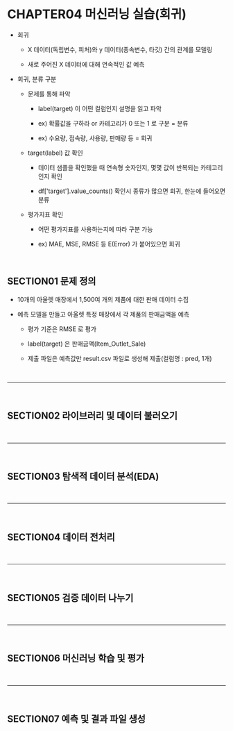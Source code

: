 # CHAPTER04 머신러닝 실습(회귀)
- 회귀

  - X 데이터(독립변수, 피처)와 y 데이터(종속변수, 타깃) 간의 관계를 모델링
  
  - 새로 주어진 X 데이터에 대해 연속적인 값 예측
 
- 회귀, 분류 구분

  - 문제를 통해 파악

    - label(target) 이 어떤 컬럼인지 설명을 읽고 파악
   
    - ex) 확률값을 구하라 or 카테고리가 0 또는 1 로 구분 = 분류
   
    - ex) 수요량, 접속량, 사용량, 판매량 등 = 회귀

  - target(label) 값 확인
 
    - 데이터 샘플을 확인했을 때 연속형 숫자인지, 몇몇 값이 반복되는 카테고리인지 확인
   
    - df['target'].value_counts() 확인시 종류가 많으면 회귀, 한눈에 들어오면 분류
 
  - 평가지표 확인
 
    - 어떤 평가지표를 사용하는지에 따라 구분 가능
   
    - ex) MAE, MSE, RMSE 등 E(Error) 가 붙어있으면 회귀
   
<br>

SECTION01 문제 정의
---
- 10개의 아울렛 매장에서 1,500여 개의 제품에 대한 판매 데이터 수집

- 예측 모델을 만들고 아울렛 특정 매장에서 각 제품의 판매금액을 예측

  - 평가 기준은 RMSE 로 평가
 
  - label(target) 은 판매금액(Item_Outlet_Sale)
 
  - 제출 파일은 예측값만 result.csv 파일로 생성해 제출(컬럼명 : pred, 1개)

<br>

---

<br>

SECTION02 라이브러리 및 데이터 불러오기
---



<br>

---

<br>

SECTION03 탐색적 데이터 분석(EDA)
---



<br>

---

<br>

SECTION04 데이터 전처리
---



<br>

---

<br>

SECTION05 검증 데이터 나누기
---



<br>

---

<br>

SECTION06 머신러닝 학습 및 평가
---



<br>

---

<br>

SECTION07 예측 및 결과 파일 생성
---



<br>
